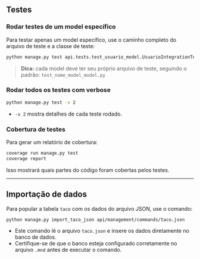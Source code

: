 ## Testes

### Rodar testes de um model específico

Para testar apenas um model específico, use o caminho completo do arquivo de teste e a classe de teste:

```bash
python manage.py test api.tests.test_usuario_model.UsuarioIntegrationTest
```

> **Dica:** cada model deve ter seu próprio arquivo de teste, seguindo o padrão:
> `test_nome_model_model.py`

### Rodar todos os testes com verbose

```bash
python manage.py test -v 2
```

* `-v 2` mostra detalhes de cada teste rodado.

### Cobertura de testes

Para gerar um relatório de cobertura:

```bash
coverage run manage.py test
coverage report
```

Isso mostrará quais partes do código foram cobertas pelos testes.

---

## Importação de dados

Para popular a tabela `taco` com os dados do arquivo JSON, use o comando:

```bash
python manage.py import_taco_json api/management/commands/taco.json
```

* Este comando lê o arquivo `taco.json` e insere os dados diretamente no banco de dados.
* Certifique-se de que o banco esteja configurado corretamente no arquivo `.mnd` antes de executar o comando.
